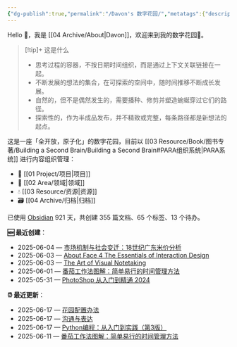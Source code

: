 ```yaml
---
{"dg-publish":true,"permalink":"/Davon's 数字花园/","metatags":{"description":"这里是 🏡Davon的数字花园，是个人不断发展的想法的集合，作为半成品的思考，在可探索的空间中，随时间推移不断播种、修剪、塑造","og:site_name":"DavonOs","og:title":"Davon 的数字花园","og:type":"article","og:url":"https://zuji.eu.org","og:image":"https://wp.technologyreview.com/wp-content/uploads/2020/08/digital-garden_web.jpg","og:image:width":"400","og:image:alt":"articlecover","og:locale":"zh_cn"},"tags":["gardenEntry"],"created":"2023-06-03T20:26:48.504+08:00","updated":"2025-05-08T09:47:53.014+08:00"}
---
```


Hello 👋，我是 [[04 Archive/About\|Davon]]，欢迎来到我的数字花园🌱。

>[!tip]+ 这是什么
>- 思考过程的容器，不按日期时间组织，而是通过上下文关联链接在一起。
>- 不断发展的想法的集合，在可探索的空间中，随时间推移不断成长发展。
>- 自然的，但不是偶然发生的，需要播种、修剪并塑造蜿蜒穿过它们的路径。
>- 探索性的，作为半成品发布，并不精致或完整，每条路径都是新想法的起点。

这是一座「全开放，原子化」的数字花园，目前以 [[03 Resource/Book/图书专著/Building a Second Brain/Building a Second Brain#PARA组织系统\|PARA系统]] 进行内容组织管理：
- 🎯 [[01 Project/项目\|项目]]
- 🔖 [[02 Area/领域\|领域]]
- 💧 [[03 Resource/资源\|资源]]
 - 🗃️ [[04 Archive/归档\|归档]]

<p><span>已使用 <a data-tooltip-position="top" aria-label="https://obsidian.md/" rel="noopener nofollow" class="external-link" href="https://obsidian.md/" target="_blank">Obsidian</a> 921 天，共创建 355 篇文档、65 个标签、13 个待办。 <br></span></p>

**🆕 最近创建**：
<div><ul class="dataview list-view-ul"><li><span>2025-06-04 — <a data-tooltip-position="top" aria-label="03 Resource/Book/图书专著/市场机制与社会变迁：18世纪广东米价分析.md" data-href="03 Resource/Book/图书专著/市场机制与社会变迁：18世纪广东米价分析.md" href="03 Resource/Book/图书专著/市场机制与社会变迁：18世纪广东米价分析.md" class="internal-link" target="_blank" rel="noopener nofollow">市场机制与社会变迁：18世纪广东米价分析</a></span></li><li><span>2025-06-03 — <a data-tooltip-position="top" aria-label="03 Resource/Book/图书专著/About Face 4 The Essentials of Interaction Design.md" data-href="03 Resource/Book/图书专著/About Face 4 The Essentials of Interaction Design.md" href="03 Resource/Book/图书专著/About Face 4 The Essentials of Interaction Design.md" class="internal-link" target="_blank" rel="noopener nofollow">About Face 4 The Essentials of Interaction Design</a></span></li><li><span>2025-06-03 — <a data-tooltip-position="top" aria-label="03 Resource/Book/图书专著/The Art of Visual Notetaking.md" data-href="03 Resource/Book/图书专著/The Art of Visual Notetaking.md" href="03 Resource/Book/图书专著/The Art of Visual Notetaking.md" class="internal-link" target="_blank" rel="noopener nofollow">The Art of Visual Notetaking</a></span></li><li><span>2025-06-01 — <a data-tooltip-position="top" aria-label="03 Resource/Book/图书专著/番茄工作法图解：简单易行的时间管理方法.md" data-href="03 Resource/Book/图书专著/番茄工作法图解：简单易行的时间管理方法.md" href="03 Resource/Book/图书专著/番茄工作法图解：简单易行的时间管理方法.md" class="internal-link" target="_blank" rel="noopener nofollow">番茄工作法图解：简单易行的时间管理方法</a></span></li><li><span>2025-05-31 — <a data-tooltip-position="top" aria-label="02 Area/设计/PhotoShop 从入门到精通 2024.md" data-href="02 Area/设计/PhotoShop 从入门到精通 2024.md" href="02 Area/设计/PhotoShop 从入门到精通 2024.md" class="internal-link" target="_blank" rel="noopener nofollow">PhotoShop 从入门到精通 2024</a></span></li></ul></div>

**⏰ 最近更新**：
<div><ul class="dataview list-view-ul"><li><span>2025-06-17 — <a data-tooltip-position="top" aria-label="02 Area/内容创作/花园配置办法.md" data-href="02 Area/内容创作/花园配置办法.md" href="02 Area/内容创作/花园配置办法.md" class="internal-link" target="_blank" rel="noopener nofollow">花园配置办法</a></span></li><li><span>2025-06-17 — <a data-tooltip-position="top" aria-label="02 Area/沟通与表达.md" data-href="02 Area/沟通与表达.md" href="02 Area/沟通与表达.md" class="internal-link" target="_blank" rel="noopener nofollow">沟通与表达</a></span></li><li><span>2025-06-17 — <a data-tooltip-position="top" aria-label="03 Resource/Book/图书专著/Python编程：从入门到实践（第3版）.md" data-href="03 Resource/Book/图书专著/Python编程：从入门到实践（第3版）.md" href="03 Resource/Book/图书专著/Python编程：从入门到实践（第3版）.md" class="internal-link" target="_blank" rel="noopener nofollow">Python编程：从入门到实践（第3版）</a></span></li><li><span>2025-06-11 — <a data-tooltip-position="top" aria-label="03 Resource/Book/图书专著/番茄工作法图解：简单易行的时间管理方法.md" data-href="03 Resource/Book/图书专著/番茄工作法图解：简单易行的时间管理方法.md" href="03 Resource/Book/图书专著/番茄工作法图解：简单易行的时间管理方法.md" class="internal-link" target="_blank" rel="noopener nofollow">番茄工作法图解：简单易行的时间管理方法</a></span></li></ul></div>
